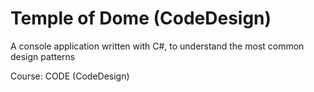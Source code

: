 <h1>Temple of Dome (CodeDesign)</h1>

<p>A console application written with C#, to understand the most common design patterns</p>

<p>Course: CODE (CodeDesign)</p>
